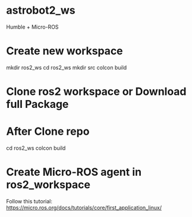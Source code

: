 # astrobot2_ws
Humble + Micro-ROS
# Create new workspace
mkdir ros2_ws
cd ros2_ws
mkdir src
colcon build
# Clone ros2 workspace or Download full Package
# After Clone repo
cd ros2_ws
colcon build
# Create Micro-ROS agent in ros2_workspace 
Follow this tutorial: https://micro.ros.org/docs/tutorials/core/first_application_linux/
